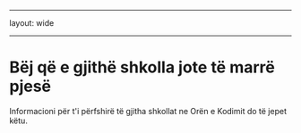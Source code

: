 * * *

layout: wide

* * *

# Bëj që e gjithë shkolla jote të marrë pjesë

Informacioni për t'i përfshirë të gjitha shkollat ne Orën e Kodimit do të jepet këtu.